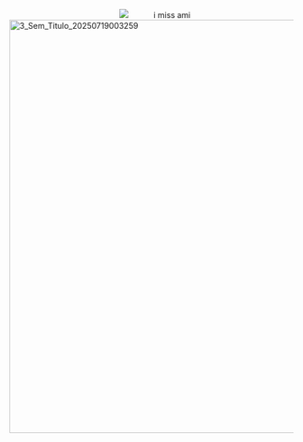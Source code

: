 
⠀⠀⠀⠀⠀⠀⠀⠀⠀⠀⠀⠀⠀⠀⠀⠀⠀⠀⠀![](https://komarev.com/ghpvc/?username=elanourr&color=blue&label=⠀⠀⠀⠀⠀꒰⠀⠀wishes⠀⠀⟡⠀⠀⠀⠀&abbreviated=true)⠀⠀⠀⠀ i miss ami
<img width="735" height="733" alt="3_Sem_Titulo_20250719003259" src="https://github.com/user-attachments/assets/5ef892b4-8984-418c-b4d7-24ea449fb5f2" />
